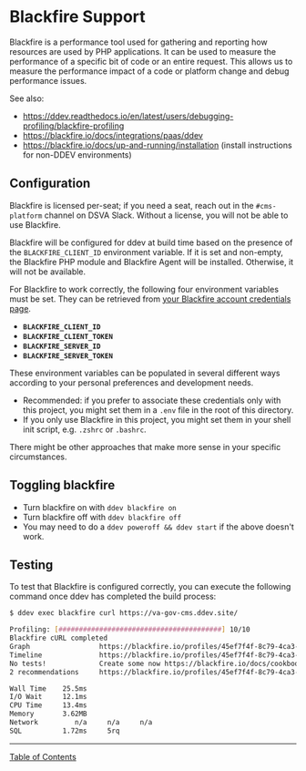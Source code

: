 # Blackfire Support

Blackfire is a performance tool used for gathering and reporting how resources
are used by PHP applications.  It can be used to measure the performance of a
specific bit of code or an entire request.  This allows us to measure the
performance impact of a code or platform change and debug performance issues.

See also:
  * https://ddev.readthedocs.io/en/latest/users/debugging-profiling/blackfire-profiling
  * https://blackfire.io/docs/integrations/paas/ddev
  * https://blackfire.io/docs/up-and-running/installation (install instructions for non-DDEV environments)

## Configuration

Blackfire is licensed per-seat; if you need a seat, reach out in the
`#cms-platform` channel on DSVA Slack.  Without a license, you will not be able
to use Blackfire.

Blackfire will be configured for ddev at build time based on the presence of
the `BLACKFIRE_CLIENT_ID` environment variable.  If it is set and non-empty,
the Blackfire PHP module and Blackfire Agent will be installed. Otherwise,
it will not be available.

For Blackfire to work correctly, the following four environment variables must
be set. They can be retrieved from [your Blackfire account credentials page](https://blackfire.io/my/settings/credentials).

- **`BLACKFIRE_CLIENT_ID`**
- **`BLACKFIRE_CLIENT_TOKEN`**
- **`BLACKFIRE_SERVER_ID`**
- **`BLACKFIRE_SERVER_TOKEN`**

These environment variables can be populated in several different ways
according to your personal preferences and development needs.

- Recommended: if you prefer to associate these credentials only with this
project, you might set them in a `.env` file in the root of this directory.
- If you only use Blackfire in this project, you might set them in your shell
init script, e.g. `.zshrc` or `.bashrc`.

There might be other approaches that make more sense in your specific
circumstances.

## Toggling blackfire

- Turn blackfire on with `ddev blackfire on`
- Turn blackfire off with `ddev blackfire off`
- You may need to do a `ddev poweroff && ddev start` if the above
doesn't work.

## Testing

To test that Blackfire is configured correctly, you can execute the following
command once ddev has completed the build process:

```bash
$ ddev exec blackfire curl https://va-gov-cms.ddev.site/

Profiling: [########################################] 10/10
Blackfire cURL completed
Graph                 https://blackfire.io/profiles/45ef7f4f-8c79-4ca3-b88a-d3ff9cafd07f/graph
Timeline              https://blackfire.io/profiles/45ef7f4f-8c79-4ca3-b88a-d3ff9cafd07f/graph?settings%5Bdimension%5D=timeline
No tests!             Create some now https://blackfire.io/docs/cookbooks/tests
2 recommendations     https://blackfire.io/profiles/45ef7f4f-8c79-4ca3-b88a-d3ff9cafd07f/graph?settings%5BtabPane%5D=recommendations

Wall Time    25.5ms
I/O Wait     12.1ms
CPU Time     13.4ms
Memory       3.62MB
Network         n/a     n/a     n/a
SQL          1.72ms     5rq
```

----

[Table of Contents](../README.md)
